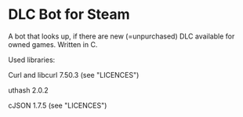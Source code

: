 # DLC Bot for Steam
A bot that looks up, if there are new (=unpurchased) DLC available for owned games.
Written in C.

Used libraries:

Curl and libcurl 7.50.3 (see "LICENCES")

uthash 2.0.2

cJSON 1.7.5 (see "LICENCES")
